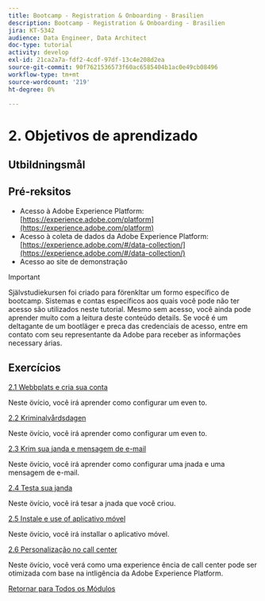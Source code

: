 ```yaml
---
title: Bootcamp - Registration & Onboarding - Brasilien
description: Bootcamp - Registration & Onboarding - Brasilien
jira: KT-5342
audience: Data Engineer, Data Architect
doc-type: tutorial
activity: develop
exl-id: 21ca2a7a-fdf2-4cdf-97df-13c4e208d2ea
source-git-commit: 90f7621536573f60ac6585404b1ac0e49cb08496
workflow-type: tm+mt
source-wordcount: '219'
ht-degree: 0%

---
```


# 2. Objetivos de aprendizado

## Utbildningsmål

## Pré-reksitos

- Acesso à Adobe Experience Platform: [https://experience.adobe.com/platform](https://experience.adobe.com/platform)
- Acesso à coleta de dados da Adobe Experience Platform: [https://experience.adobe.com/#/data-collection/](https://experience.adobe.com/#/data-collection/)
- Acesso ao site de demonstração

>[!IMPORTANT]
>
>Självstudiekursen foi criado para förenkltar um formo específico de bootcamp. Sistemas e contas específicos aos quais você pode não ter acesso são utilizados neste tutorial. Mesmo sem acesso, você ainda pode aprender muito com a leitura deste conteúdo details. Se você é um deltagante de um bootläger e preca das credenciais de acesso, entre em contato com seu representante da Adobe para receber as informações necessary árias.

## Exercícios

[2.1 Webbplats e cria sua conta](./ex1.md)

Neste övício, você irá aprender como configurar um even to.

[2.2 Kriminalvårdsdagen](./ex2.md)

Neste övício, você irá aprender como configurar um even to.

[2.3 Krim sua janda e mensagem de e-mail](./ex3.md)

Neste övício, você irá aprender como configurar uma jnada e uma mensagem de e-mail.

[2.4 Testa sua janda](./ex4.md)

Neste övício, você irá tesar a jnada que você criou.

[2.5 Instale e use of aplicativo móvel](./ex5.md)

Neste övício, você irá installar o aplicativo móvel.

[2.6 Personalização no call center](./ex6.md)

Neste övício, você verá como uma experience ência de call center pode ser otimizada com base na intligência da Adobe Experience Platform.

[Retornar para Todos os Módulos](../../overview.md)
